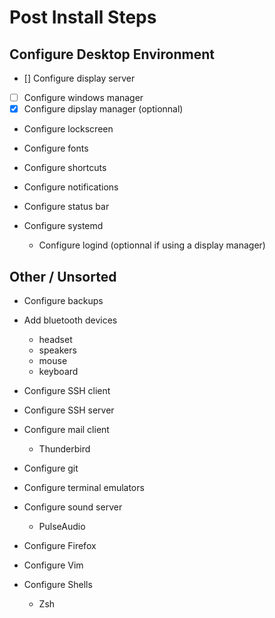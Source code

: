 # Post Install Steps


## Configure Desktop Environment
- [] Configure display server
- [ ] Configure windows manager
- [x] Configure dipslay manager (optionnal)
- Configure lockscreen
- Configure fonts
- Configure shortcuts
- Configure notifications
- Configure status bar

- Configure systemd
  - Configure logind (optionnal if using a display manager)


## Other / Unsorted
- Configure backups

- Add bluetooth devices
  - headset
  - speakers
  - mouse
  - keyboard
  
- Configure SSH client
- Configure SSH server
- Configure mail client
  - Thunderbird

- Configure git

- Configure terminal emulators
- Configure sound server
  - PulseAudio
  
- Configure Firefox
- Configure Vim
- Configure Shells
  - Zsh
